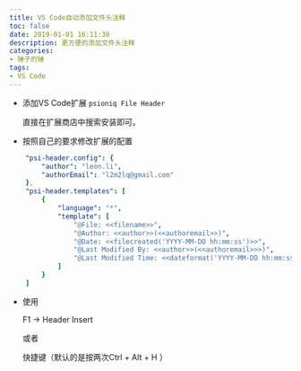 ```yaml
---
title: VS Code自动添加文件头注释
toc: false
date: 2019-01-01 16:11:38
description: 更方便的添加文件头注释
categories:
- 锤子的锤
tags:
- VS Code
---
```

- 添加VS Code扩展 `psioniq File Header`

  直接在扩展商店中搜索安装即可。
- 按照自己的要求修改扩展的配置
```yaml
    "psi-header.config": {
        "author": "leon.li",
        "authorEmail": "l2m2lq@gmail.com"
    },
    "psi-header.templates": [
        {
            "language": "*",
            "template": [
                "@File: <<filename>>",
                "@Author: <<author>>(<<authoremail>>)",
                "@Date: <<filecreated('YYYY-MM-DD hh:mm:ss')>>",
                "@Last Modified By: <<author>>(<<authoremail>>>)",
                "@Last Modified Time: <<dateformat('YYYY-MM-DD hh:mm:ss')>>"
            ]
        }
    ]
```
- 使用

  F1 -> Header Insert
  
  或者
  
  快捷键（默认的是按两次Ctrl + Alt + H ）
